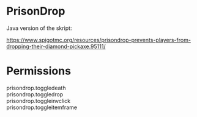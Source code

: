 # PrisonDrop

Java version of the skript:

https://www.spigotmc.org/resources/prisondrop-prevents-players-from-dropping-their-diamond-pickaxe.95111/


# Permissions

prisondrop.toggledeath  
prisondrop.toggledrop  
prisondrop.toggleinvclick  
prisondrop.toggleitemframe  
